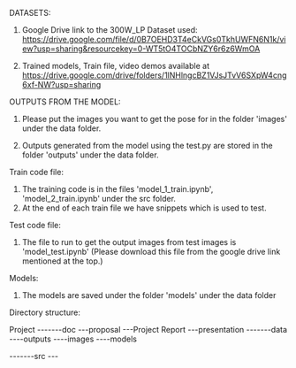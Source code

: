 DATASETS:

1. Google Drive link to the 300W_LP Dataset used: https://drive.google.com/file/d/0B7OEHD3T4eCkVGs0TkhUWFN6N1k/view?usp=sharing&resourcekey=0-WT5tO4TOCbNZY6r6z6WmOA

2. Trained models, Train file, video demos available at https://drive.google.com/drive/folders/1lNHlngcBZ1VJsJTvV6SXpW4cng6xf-NW?usp=sharing


OUTPUTS FROM THE MODEL:

1. Please put the images you want to get the pose for in the folder 'images' under the data folder.

2. Outputs generated from the model using the test.py are stored in the folder 'outputs' under the data folder.


Train code file:

1. The training code is in the files 'model_1_train.ipynb', 'model_2_train.ipynb' under the src folder.
2. At the end of each train file we have snippets which is used to test.


Test code file:

1. The file to run to get the output images from test images is 'model_test.ipynb' (Please download this file from the google drive link mentioned at the top.)


Models:

1. The models are saved under the folder 'models' under the data folder


Directory structure:

Project
-------doc
	 ---proposal
	 ---Project Report
	 ---presentation
-------data
       ----outputs
	 ----images
	 ----models

-------src
	 ---